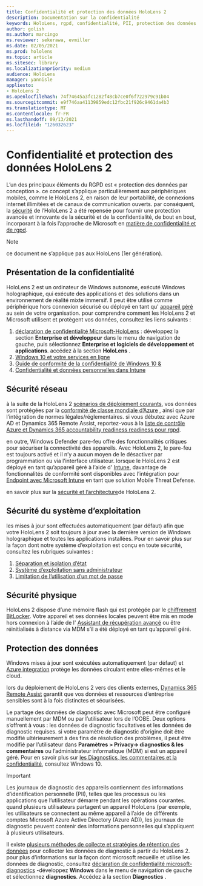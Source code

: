 ```yaml
---
title: Confidentialité et protection des données HoloLens 2
description: Documentation sur la confidentialité
keywords: HoloLens, rgpd, confidentialité, PII, protection des données
author: golish
ms.author: marcingo
ms.reviewer: sekerawa, evmiller
ms.date: 02/05/2021
ms.prod: hololens
ms.topic: article
ms.sitesec: library
ms.localizationpriority: medium
audience: HoloLens
manager: yannisle
appliesto:
- HoloLens 2
ms.openlocfilehash: 74f74645a3fc1282f48cb7ce0f6f722979c91b04
ms.sourcegitcommit: e9f746aa41139859edc12fbc21f926c9461da4b3
ms.translationtype: MT
ms.contentlocale: fr-FR
ms.lasthandoff: 09/13/2021
ms.locfileid: "126032623"
---
```

# <a name="hololens-2-privacy-and-data-protection"></a>Confidentialité et protection des données HoloLens 2

L’un des principaux éléments du RGPD est « protection des données par conception ». ce concept s’applique particulièrement aux périphériques mobiles, comme le HoloLens 2, en raison de leur portabilité, de connexions internet illimitées et de canaux de communication ouverts. par conséquent, la [sécurité](/hololens/security-architecture) de l’HoloLens 2 a été repensée pour fournir une protection avancée et innovante de la sécurité et de la confidentialité, de bout en bout, incorporant à la fois l’approche de Microsoft en [matière de confidentialité et de rgpd](https://privacy.microsoft.com/).

 >[!NOTE]
> ce document ne s’applique pas aux HoloLens (1er génération).

## <a name="privacy-overview"></a>Présentation de la confidentialité

HoloLens 2 est un ordinateur de Windows autonome, exécuté Windows holographique, qui exécute des applications et des solutions dans un environnement de réalité mixte immersif. Il peut être utilisé comme périphérique hors connexion sécurisé ou déployé en tant qu' [appareil géré](/mem/intune/fundamentals/windows-holographic-for-business) au sein de votre organisation. pour comprendre comment les HoloLens 2 et Microsoft utilisent et protègent vos données, consultez les liens suivants :

1. [déclaration de confidentialité Microsoft-HoloLens](https://privacy.microsoft.com/privacystatement) : développez la section **Enterprise et développeur** dans le menu de navigation de gauche, puis sélectionnez **Enterprise et logiciels de développement et applications**. accédez à la section **HoloLens** .
2. [Windows 10 et votre services en ligne](https://privacy.microsoft.com/windows10privacy)
3. [Guide de conformité de la confidentialité de Windows 10 &](/windows/privacy/windows-10-and-privacy-compliance)
4. [Confidentialité et données personnelles dans Intune](/mem/intune/protect/privacy-personal-data)

## <a name="network-security"></a>Sécurité réseau
à la suite de la HoloLens 2 [scénarios de déploiement courants](/hololens/common-scenarios), vos données sont protégées par la [conformité de classe mondiale d’Azure](/azure/compliance/) , ainsi que par l’intégration de normes légales/réglementaires. si vous débutez avec Azure AD et Dynamics 365 Remote Assist, reportez-vous à la [liste de contrôle Azure et Dynamics 365 accountability readiness readiness pour rgpd](/compliance/regulatory/gdpr-arc-azure-dynamics).

en outre, Windows Defender pare-feu offre des fonctionnalités critiques pour sécuriser la connectivité des appareils. Avec HoloLens 2, le pare-feu est toujours activé et il n’y a aucun moyen de le désactiver par programmation ou via l’interface utilisateur. lorsque le HoloLens 2 est déployé en tant qu’appareil géré à l’aide d' [Intune](/mem/intune/protect/device-compliance-get-started), davantage de fonctionnalités de conformité sont disponibles avec l’intégration pour [Endpoint avec Microsoft Intune](/mem/intune/protect/advanced-threat-protection) en tant que solution Mobile Threat Defense.

en savoir plus sur la [sécurité et l’architecture](/hololens/security-architecture)de HoloLens 2.

## <a name="os-security"></a>Sécurité du système d’exploitation
les mises à jour sont effectuées automatiquement (par défaut) afin que votre HoloLens 2 soit toujours à jour avec la dernière version de Windows holographique et toutes les applications installées. Pour en savoir plus sur la façon dont notre système d’exploitation est conçu en toute sécurité, consultez les rubriques suivantes :

1. [Séparation et isolation d’état](/hololens/security-state-separation-isolation)
1. [Système d’exploitation sans administrateur](/hololens/security-adminless-os)
1. [Limitation de l’utilisation d’un mot de passe](/hololens/security-limiting-password-use)

## <a name="physical-security"></a>Sécurité physique
HoloLens 2 dispose d’une mémoire flash qui est protégée par le [chiffrement BitLocker](/hololens/security-encryption-data-protection). Votre appareil et ses données locales peuvent être mis en mode hors connexion à l’aide de l' [Assistant de récupération avancé](https://www.microsoft.com/p/advanced-recovery-companion/9p74z35sfrs8#activetab=pivot:overviewtab) ou être réinitialisés à distance via MDM s’il a été déployé en tant qu’appareil géré.

## <a name="data-protection"></a>Protection des données
Windows mises à jour sont exécutées automatiquement (par défaut) et [Azure integration](/hololens/security-encryption-data-protection#Azure-integration) protège les données circulant entre elles-mêmes et le cloud.

lors du déploiement de HoloLens 2 vers des clients externes, [Dynamics 365 Remote Assist](/hololens/hololens2-deployment-guide) garantit que vos données et ressources d’entreprise sensibles sont à la fois distinctes et sécurisées.

Le partage des données de diagnostic avec Microsoft peut être configuré manuellement par MDM ou par l’utilisateur lors de l’OOBE. Deux options s’offrent à vous : les données de diagnostic facultatives et les données de diagnostic requises. si votre paramètre de diagnostic d’origine doit être modifié ultérieurement à des fins de résolution des problèmes, il peut être modifié par l’utilisateur dans **Paramètres > Privacy-> diagnostics & les commentaires** ou l’administrateur informatique (MDM) si est un appareil géré. Pour en savoir plus sur [les Diagnostics, les commentaires et la confidentialité](https://support.microsoft.com/windows/diagnostics-feedback-and-privacy-in-windows-10-28808a2b-a31b-dd73-dcd3-4559a5199319), consultez Windows 10.

> [!Important]
> Les journaux de diagnostic des appareils contiennent des informations d’identification personnelle (PII), telles que les processus ou les applications que l’utilisateur démarre pendant les opérations courantes. quand plusieurs utilisateurs partagent un appareil HoloLens (par exemple, les utilisateurs se connectent au même appareil à l’aide de différents comptes Microsoft Azure Active Directory (Azure AD)), les journaux de diagnostic peuvent contenir des informations personnelles qui s’appliquent à plusieurs utilisateurs.

Il existe [plusieurs méthodes de collecte et stratégies de rétention des données](/hololens/hololens-diagnostic-logs) pour collecter les données de diagnostic à partir du HoloLens 2.  pour plus d’informations sur la façon dont microsoft recueille et utilise les données de diagnostic, consultez [déclaration de confidentialité microsoft-diagnostics](https://privacy.microsoft.com/privacystatement) -développez **Windows** dans le menu de navigation de gauche et sélectionnez **diagnostics**. Accédez à la section **Diagnostics** .
